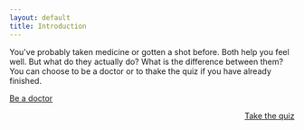 ```yaml
---
layout: default
title: Introduction
---
```

You've probably taken medicine or gotten a shot before. Both help you feel well. But what do they actually do? What is the difference between them? You can choose to be a doctor or to thake the quiz if you have already finished.
<footer>
<a href="1.html" class="paper-btn" style="text-align: left;">Be a doctor</a> <p style="text-align: right;"><a class="paper-btn" href="quiz.html" style="text-align: right;">Take the quiz</a></p>
</footer>
